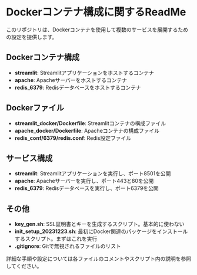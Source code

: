 # Dockerコンテナ構成に関するReadMe

このリポジトリは、Dockerコンテナを使用して複数のサービスを展開するための設定を提供します。

## Dockerコンテナ構成
- **streamlit**: Streamlitアプリケーションをホストするコンテナ
- **apache**: Apacheサーバーをホストするコンテナ
- **redis_6379**: Redisデータベースをホストするコンテナ

## Dockerファイル
- **streamlit_docker/Dockerfile**: Streamlitコンテナの構成ファイル
- **apache_docker/Dockerfile**: Apacheコンテナの構成ファイル
- **redis_conf/6379/redis.conf**: Redis設定ファイル

## サービス構成
- **streamlit**: Streamlitアプリケーションを実行し、ポート8501を公開
- **apache**: Apacheサーバーを実行し、ポート443と80を公開
- **redis_6379**: Redisデータベースを実行し、ポート6379を公開

## その他
- **key_gen.sh**: SSL証明書とキーを生成するスクリプト。基本的に使わない
- **init_setup_20231223.sh**: 最初にDocker関連のパッケージをインストールするスクリプト。まずはこれを実行
- **.gitignore**: Gitで無視されるファイルのリスト

詳細な手順や設定については各ファイルのコメントやスクリプト内の説明を参照してください。
